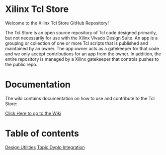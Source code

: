 # Xilinx Tcl Store

Welcome to the Xilinx Tcl Store GitHub Repository!

The Tcl Store is an open source repository of Tcl code designed primarily, but not necessarily for use with the Xilinx Vivado Design Suite.  An app is a grouping or collection of one or more Tcl scripts that is published and maintained by an owner.  The app owner acts as a gatekeeper for that code and we only accept contributions for an app from the owner.  In addition, the entire repository is managed by a Xilinx gatekeeper that controls pushes to the public repo.

# Documentation

The wiki contains documentation on how to use and contribute to the Tcl Store:

[Click Here to go to the Wiki](https://github.com/Xilinx/XilinxTclStore/wiki/Xilinx-Tcl-Store-Home)

# Table of contents
[Design Utilities](https://github.com/Xilinx/XilinxTclStore/tree/master/tclapp/xilinx/designutils)
[Topic Dyplo Integration](https://github.com/Xilinx/XilinxTclStore/tree/master/tclapp/topic/dyplo)
